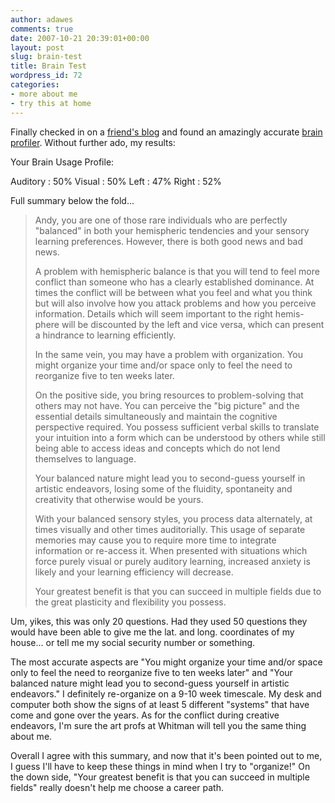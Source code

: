 ```yaml
---
author: adawes
comments: true
date: 2007-10-21 20:39:01+00:00
layout: post
slug: brain-test
title: Brain Test
wordpress_id: 72
categories:
- more about me
- try this at home
---
```


Finally checked in on a [friend's blog](http://skvidal.wordpress.com/2007/10/03/brain-thing-meme/) and found an amazingly accurate [brain profiler](http://mindmedia.com/braintest.html). Without further ado, my results:

Your Brain Usage Profile:

Auditory : 50%
Visual : 50%
Left : 47%
Right : 52%

Full summary below the fold...


<!-- more -->



<blockquote>Andy, you are one of those rare individuals who are perfectly "balanced" in both your hemispheric tendencies and your sensory learning preferences. However, there is both good news and bad news.

A problem with hemispheric balance is that you will tend to feel more conflict than someone who has a clearly established dominance. At times the conflict will be between what you feel and what you think but will also involve how you attack problems and how you perceive information. Details which will seem important to the right hemis-phere will be discounted by the left and vice versa, which can present a hindrance to learning efficiently.

In the same vein, you may have a problem with organization. You might organize your time and/or space only to feel the need to reorganize five to ten weeks later.

On the positive side, you bring resources to problem-solving that others may not have. You can perceive the "big picture" and the essential details simultaneously and maintain the cognitive perspective required. You possess sufficient verbal skills to translate your intuition into a form which can be understood by others while still being able to access ideas and concepts which do not lend themselves to language.

Your balanced nature might lead you to second-guess yourself in artistic endeavors, losing some of the fluidity, spontaneity and creativity that otherwise would be yours.

With your balanced sensory styles, you process data alternately, at times visually and other times auditorially. This usage of separate memories may cause you to require more time to integrate information or re-access it. When presented with situations which force purely visual or purely auditory learning, increased anxiety is likely and your learning efficiency will decrease.

Your greatest benefit is that you can succeed in multiple fields due to the great plasticity and flexibility you possess.</blockquote>



Um, yikes, this was only 20 questions. Had they used 50 questions they would have been able to give me the lat. and long. coordinates of my house... or tell me my social security number or something.

The most accurate aspects are "You might organize your time and/or space only to feel the need to reorganize five to ten weeks later" and "Your balanced nature might lead you to second-guess yourself in artistic endeavors." I definitely re-organize on a 9-10 week timescale. My desk and computer both show the signs of at least 5 different "systems" that have come and gone over the years. As for the conflict during creative endeavors, I'm sure the art profs at Whitman will tell you the same thing about me.

Overall I agree with this summary, and now that it's been pointed out to me, I guess I'll have to keep these things in mind when I try to "organize!" On the down side, "Your greatest benefit is that you can succeed in multiple fields" really doesn't help me choose a career path.
